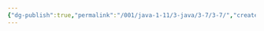 ```yaml
---
{"dg-publish":true,"permalink":"/001/java-1-11/3-java/3-7/3-7/","created":"2024-04-17T14:08:12.464+08:00","updated":"2024-06-01T10:43:58.969+08:00"}
---
```

